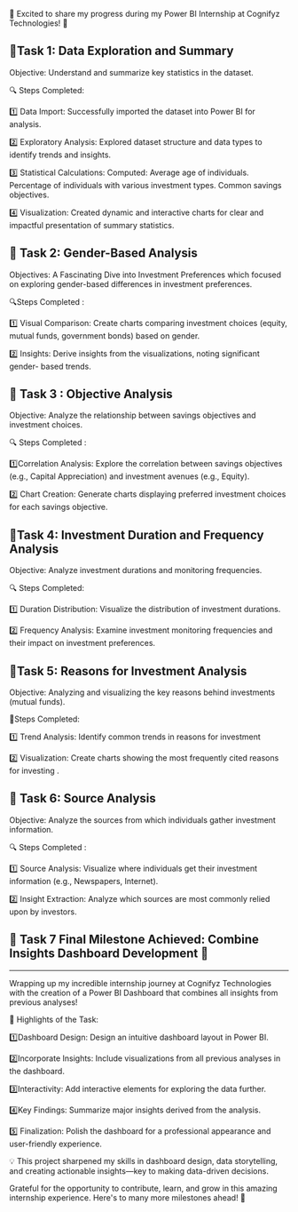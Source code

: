 🌟 Excited to share my progress during my Power BI Internship at Cognifyz Technologies! 🌟

🎯Task 1: Data Exploration and Summary
------------------------------------------

 Objective: Understand and summarize key statistics in the dataset.

🔍 Steps Completed:

 1️⃣ Data Import: Successfully imported the dataset into Power BI for analysis.

 2️⃣ Exploratory Analysis: Explored dataset structure and data types to identify trends and insights.

 3️⃣ Statistical Calculations: Computed:
Average age of individuals.
Percentage of individuals with various investment types.
Common savings objectives.

 4️⃣ Visualization: Created dynamic and interactive charts for clear and impactful presentation of summary statistics.

🎯 Task 2: Gender-Based Analysis 
----------------------------------

Objectives:  A Fascinating Dive into Investment Preferences which focused on exploring gender-based differences in investment preferences.

🔍Steps Completed :

 1️⃣ Visual Comparison: Create charts comparing investment choices (equity, mutual funds, government bonds) based on gender.

 2️⃣ Insights: Derive insights from the
visualizations, noting significant gender-
based trends.

🎯 Task 3 : Objective Analysis 
-------------------------------

Objective: Analyze the relationship between
savings objectives and investment choices.

🔍 Steps Completed :

 1️⃣Correlation Analysis: Explore the correlation between savings objectives (e.g., Capital Appreciation) and investment avenues (e.g., Equity). 

 2️⃣ Chart Creation: Generate charts displaying preferred investment choices for each savings objective. 

🎯Task 4: Investment Duration and Frequency Analysis
-----------------------------------------------------

Objective: Analyze investment durations
and monitoring frequencies.

🔍 Steps Completed:

 1️⃣ Duration Distribution: Visualize the
distribution of investment durations.

 2️⃣ Frequency Analysis: Examine
investment monitoring frequencies
and their impact on investment
preferences.

🎯Task 5: Reasons for Investment Analysis 
-------------------------------------------

 Objective: Analyzing and visualizing the key reasons behind investments (mutual funds).

🔎Steps Completed:

 1️⃣ Trend Analysis: Identify common trends in reasons for investment 

 2️⃣ Visualization: Create charts showing the most frequently cited reasons for investing .

🎯 Task 6: Source Analysis
-----------------------------

Objective: Analyze the sources from which
individuals gather investment
information.

🔍 Steps Completed :

 1️⃣ Source Analysis: Visualize where individuals get their investment information (e.g., Newspapers, Internet).

 2️⃣ Insight Extraction: Analyze which sources are most commonly relied upon by investors.

🚀 Task 7 Final Milestone Achieved: Combine Insights Dashboard Development 🎉
------------------------------------------------------------------------------
------------------------------------------------------------------------------

Wrapping up my incredible internship journey at Cognifyz Technologies with the creation of a Power BI Dashboard that combines all insights from previous analyses!

🌟 Highlights of the Task:

 1️⃣Dashboard Design: Design an intuitive dashboard layout in Power BI. 

 2️⃣Incorporate Insights: Include visualizations from all previous analyses in the dashboard. 

 3️⃣Interactivity: Add interactive elements for exploring the data further.

 4️⃣Key Findings: Summarize major insights derived from the analysis.

 5️⃣ Finalization: Polish the dashboard for a professional appearance and user-friendly experience. 

💡 This project sharpened my skills in dashboard design, data storytelling, and creating actionable insights—key to making data-driven decisions.

Grateful for the opportunity to contribute, learn, and grow in this amazing internship experience. Here's to many more milestones ahead! 🚀

